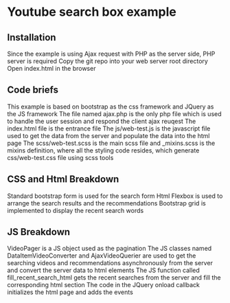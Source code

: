 Youtube search box example
============================

Installation
----------------------------
Since the example is using Ajax request with PHP as the server side, PHP server is required
Copy the git repo into your web server root directory
Open index.html in the browser

Code briefs
----------------------------
This example is based on bootstrap as the css framework and JQuery as the JS framework
The file named ajax.php is the only php file which is used to handle the user session and respond the client ajax reuqest
The index.html file is the entrance file
The js/web-test.js is the javascript file used to get the data from the server and populate the data into the html page
The scss/web-test.scss is the main scss file and _mixins.scss is the mixins definition, where all the styling code resides, which generate css/web-test.css file using scss tools

CSS and Html Breakdown
----------------------------
Standard bootstrap form is used for the search form
Html Flexbox is used to arrange the search results and the recommendations
Bootstrap grid is implemented to display the recent search words

JS Breakdown
----------------------------
VideoPager is a JS object used as the pagination
The JS classes named DataItemVideoConverter and AjaxVideoQuerier are used to get the searching videos and recommendations asynchronously from the server and convert the server data to html elements
The JS function called fill_recent_search_html gets the recent searches from the server and fill the corresponding html section
The code in the JQuery onload callback initializes the html page and adds the events

